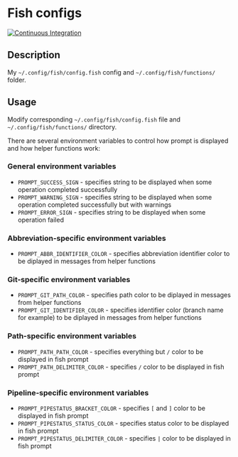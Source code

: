 # Fish configs

[![Continuous Integration](https://github.com/Console-Utils/fish-configs/actions/workflows/ci.yml/badge.svg)](https://github.com/Console-Utils/fish-configs/actions/workflows/ci.yml)

## Description

My `~/.config/fish/config.fish` config and `~/.config/fish/functions/` folder.

## Usage

Modify corresponding `~/.config/fish/config.fish` file and `~/.config/fish/functions/` directory.

There are several environment variables to control how prompt is displayed and how helper functions work:

### General environment variables

- `PROMPT_SUCCESS_SIGN` - specifies string to be displayed when some operation completed successfully
- `PROMPT_WARNING_SIGN` - specifies string to be displayed when some operation completed successfully but with warnings
- `PROMPT_ERROR_SIGN` - specifies string to be displayed when some operation failed

### Abbreviation-specific environment variables

- `PROMPT_ABBR_IDENTIFIER_COLOR` - specifies abbreviation identifier color to be diplayed in messages from helper functions

### Git-specific environment variables

- `PROMPT_GIT_PATH_COLOR` - specifies path color to be diplayed in messages from helper functions
- `PROMPT_GIT_IDENTIFIER_COLOR` - specifies identifier color (branch name for example) to be diplayed in messages from helper functions

### Path-specific environment variables

- `PROMPT_PATH_PATH_COLOR` - specifies everything but `/` color to be displayed in fish prompt
- `PROMPT_PATH_DELIMITER_COLOR` - specifies `/` color to be displayed in fish prompt

### Pipeline-specific environment variables

- `PROMPT_PIPESTATUS_BRACKET_COLOR` - specifies `[` and `]` color to be displayed in fish prompt
- `PROMPT_PIPESTATUS_STATUS_COLOR` - specifies status color to be displayed in fish prompt
- `PROMPT_PIPESTATUS_DELIMITER_COLOR` - specifies `|` color to be displayed in fish prompt
